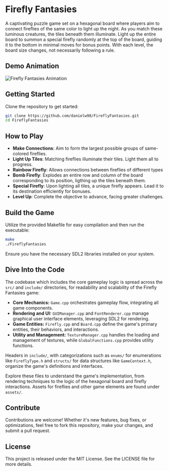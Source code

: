 # Firefly Fantasies

A captivating puzzle game set on a hexagonal board where players aim to connect fireflies of the same color to light up the night. As you match these luminous creatures, the tiles beneath them illuminate. Light up the entire board to summon a special firefly randomly at the top of the board, guiding it to the bottom in minimal moves for bonus points. With each level, the board size changes, not necessarily following a rule.

## Demo Animation

![Firefly Fantasies Animation](https://github.com/danielw98/FireflyFantasies/blob/main/FireflyFantasies.gif?raw=true)

## Getting Started

Clone the repository to get started:

```bash
git clone https://github.com/danielw98/FireflyFantasies.git
cd FireflyFantasies
```

## How to Play

- **Make Connections**: Aim to form the largest possible groups of same-colored fireflies.
- **Light Up Tiles**: Matching fireflies illuminate their tiles. Light them all to progress.
- **Rainbow Firefly**: Allows connections between fireflies of different types
- **Bomb Firefly**: Explodes an entire row and column of the board corresponding to its position, ligthing up the tiles beneath them.
- **Special Firefly**: Upon lighting all tiles, a unique firefly appears. Lead it to its destination efficiently for bonuses.
- **Level Up**: Complete the objective to advance, facing greater challenges.

## Build the Game

Utilize the provided Makefile for easy compilation and then run the executable:

```bash
make
./FireflyFantasies
```

Ensure you have the necessary SDL2 libraries installed on your system.

## Dive Into the Code

The codebase which includes the core gameplay logic is spread across the `src/` and `include/` directories, for readability and scalability of the Firefly Fantasies game:

- **Core Mechanics:** `Game.cpp` orchestrates gameplay flow, integrating all game components.
- **Rendering and UI:** `GUIManager.cpp` and `FontRenderer.cpp` manage graphical user interface elements, leveraging SDL2 for rendering.
- **Game Entities:** `Firefly.cpp` and `Board.cpp` define the game's primary entities, their behaviors, and interactions.
- **Utility and Management:** `TextureManager.cpp` handles the loading and management of textures, while `GlobalFunctions.cpp` provides utility functions.

Headers in `include/`, with categorizations such as `enums/` for enumerations like `FireflyType.h` and `structs/` for data structures like `GameContext.h`, organize the game's definitions and interfaces.

Explore these files to understand the game's implementation, from rendering techniques to the logic of the hexagonal board and firefly interactions. Assets for fireflies and other game elements are found under `assets/`.

## Contribute

Contributions are welcome! Whether it's new features, bug fixes, or optimizations, feel free to fork this repository, make your changes, and submit a pull request.

## License
This project is released under the MIT License. See the LICENSE file for more details.